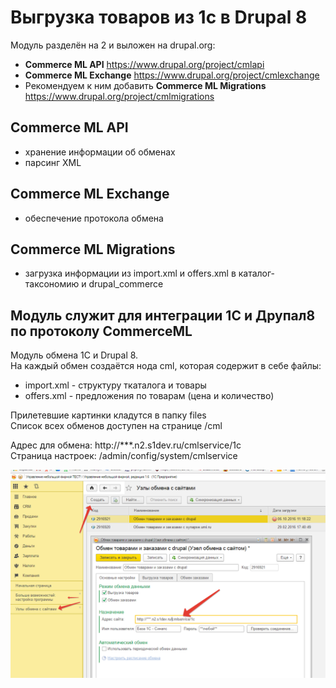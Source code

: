# Выгрузка товаров из 1с в Drupal 8
Модуль разделён на 2 и выложен на drupal.org:
 * **Commerce ML API** https://www.drupal.org/project/cmlapi
 * **Commerce ML Exchange** https://www.drupal.org/project/cmlexchange
 * Рекомендуем к ним добавить **Commerce ML Migrations** https://www.drupal.org/project/cmlmigrations

## Commerce ML API 
 * хранение информации об обменах
 * парсинг XML
 
## Commerce ML Exchange 
 * обеспечение протокола обмена

## Commerce ML Migrations
 * загрузка информации из import.xml и offers.xml в каталог-таксономию и drupal_commerce

## Модуль служит для интеграции 1С и Друпал8 по протоколу CommerceML

Модуль обмена 1С и Drupal 8.<br />
На каждый обмен создаётся нода cml, которая содержит в себе файлы:
 * import.xml - структуру ткаталога и товары
 * offers.xml - предложения по товарам (цена и количество)

Прилетевшие картинки кладутся в папку files<br>
Список всех обменов доступен на странице /cml<br>

Адрес для обмена: http://***.n2.s1dev.ru/cmlservice/1c <br />
Страница настроек: /admin/config/system/cmlservice

<img src="https://github.com/politsin/help/blob/master/1csett.png?raw=true">


